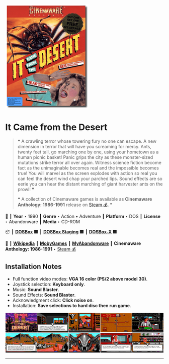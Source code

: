 ![](Thumbnail.png "application-thumbnail")

# It Came from the Desert

> ❝ A crawling terror whose towering fury no one can escape. A new dimension in terror that will have you screaming for mercy. Ants, twenty feet tall, go marching one by one, using your hometown as a human picnic basket! Panic grips the city as these monster-sized mutations strike terror all over again. Witness science fiction become fact as the unimaginable becomes real and the impossible becomes true! You will marvel as the screen explodes with action so real you can feel the desert wind chap your parched lips. Sound effects are so eerie you can hear the distant marching of giant harvester ants on the prowl! ❞
>
> ❝ A collection of Cinemaware games is available as **Cinemaware Anthology: 1986-1991** release on [Steam 💰](https://store.steampowered.com/app/326590/Cinemaware_Anthology_19861991/). ❞
>

📌 ┃ **Year** ‣ 1990 ┃ **Genre** ‣ Action • Adventure ┃ **Platform** ‣ DOS ┃ **License** ‣ Abandonware ┃ **Media** ‣ CD-ROM 

📦 ┃ **[DOSBox](https://www.dosbox.com/) 🟩** ┃ **[DOSBox Staging](https://dosbox-staging.github.io/) 🟩** ┃ **[DOSBox-X](https://dosbox-x.com/) 🟩** 

📎 ┃ **[Wikipedia](https://en.wikipedia.org/wiki/It_Came_from_the_Desert)** ┃ **[MobyGames](https://www.mobygames.com/game/610/it-came-from-the-desert/)** ┃ **[MyAbandonware](https://www.myabandonware.com/game/it-came-from-the-desert-x4)** ┃ **Cinemaware Anthology: 1986-1991** ‣ [Steam 💰](https://store.steampowered.com/app/326590/Cinemaware_Anthology_19861991/) 

## Installation Notes
- Full function video modes: **VGA 16 color (PS/2 above model 30)**.
- Joystick selection: **Keyboard only**.
- Music: **Sound Blaster**.
- Sound Effects: **Sound Blaster**.
- Acknowledgment click: **Click noise on**.
- Installation: **Save selections to hard disc then run game**.

![](Montage.png "It Came from the Desert")

---

